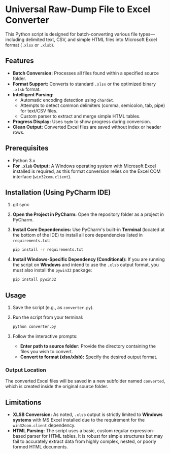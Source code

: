 # Universal Raw-Dump File to Excel Converter

This Python script is designed for batch-converting various file types—including delimited text, CSV, and simple HTML files into Microsoft Excel format (`.xlsx` or `.xlsb`).

## Features

*   **Batch Conversion:** Processes all files found within a specified source folder.
*   **Format Support:** Converts to standard `.xlsx` or the optimized binary `.xlsb` format.
*   **Intelligent Parsing:**
    *   Automatic encoding detection using `chardet`.
    *   Attempts to detect common delimiters (comma, semicolon, tab, pipe) for text/CSV files.
    *   Custom parser to extract and merge simple HTML tables.
*   **Progress Display:** Uses `tqdm` to show progress during conversion.
*   **Clean Output:** Converted Excel files are saved without index or header rows.

## Prerequisites

*   Python 3.x
*   **For `.xlsb` Output:** A Windows operating system with Microsoft Excel installed is required, as this format conversion relies on the Excel COM interface (`win32com.client`).

## Installation (Using PyCharm IDE)

1. git sync  
2. **Open the Project in PyCharm:** Open the repository folder as a project in PyCharm.

2.  **Install Core Dependencies:**
    Use PyCharm's built-in **Terminal** (located at the bottom of the IDE) to install all core dependencies listed in `requirements.txt`:

    ```bash
    pip install -r requirements.txt
    ```

3.  **Install Windows-Specific Dependency (Conditional):**
    If you are running the script on **Windows** and intend to use the `.xlsb` output format, you must also install the `pywin32` package:

    ```bash
    pip install pywin32
    ```

## Usage

1.  Save the script (e.g., as `converter.py`).
2.  Run the script from your terminal:

    ```bash
    python converter.py
    ```

3.  Follow the interactive prompts:
    *   **Enter path to source folder:** Provide the directory containing the files you wish to convert.
    *   **Convert to format (xlsx/xlsb):** Specify the desired output format.

### Output Location

The converted Excel files will be saved in a new subfolder named `converted`, which is created inside the original source folder.

## Limitations

*   **XLSB Conversion:** As noted, `.xlsb` output is strictly limited to **Windows systems** with MS Excel installed due to the requirement for the `win32com.client` dependency.
*   **HTML Parsing:** The script uses a basic, custom regular expression-based parser for HTML tables. It is robust for simple structures but may fail to accurately extract data from highly complex, nested, or poorly formed HTML documents.